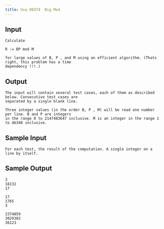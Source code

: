 ```yaml
---
title: Uva 00374  Big Mod
---
```



## Input

```text
Calculate

R := BP mod M

for large values of B, P , and M using an efficient algorithm. (Thats right, this problem has a time
dependency !!!.)
```

## Output

```text
The input will contain several test cases, each of them as described below. Consecutive test cases are
separated by a single blank line.

Three integer values (in the order B, P , M) will be read one number per line. B and P are integers
in the range 0 to 2147483647 inclusive. M is an integer in the range 1 to 46340 inclusive.

```

## Sample Input

```text
For each test, the result of the computation. A single integer on a line by itself.

```

## Sample Output

```text
3
18132
17

17
1765
3

2374859
3029382
36123

```
